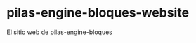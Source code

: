 # pilas-engine-bloques-website
El sitio web de pilas-engine-bloques








































































